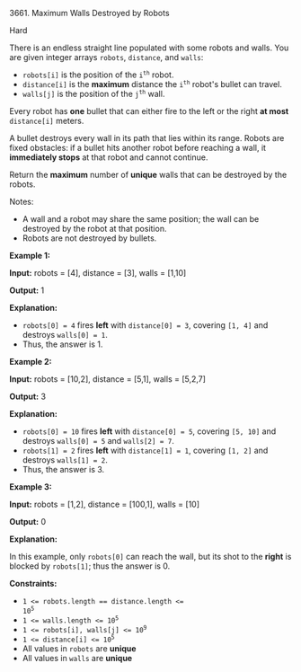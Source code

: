 3661\. Maximum Walls Destroyed by Robots

Hard

There is an endless straight line populated with some robots and walls. You are given integer arrays `robots`, `distance`, and `walls`:

*   `robots[i]` is the position of the <code>i<sup>th</sup></code> robot.
*   `distance[i]` is the **maximum** distance the <code>i<sup>th</sup></code> robot's bullet can travel.
*   `walls[j]` is the position of the <code>j<sup>th</sup></code> wall.

Every robot has **one** bullet that can either fire to the left or the right **at most** `distance[i]` meters.

A bullet destroys every wall in its path that lies within its range. Robots are fixed obstacles: if a bullet hits another robot before reaching a wall, it **immediately stops** at that robot and cannot continue.

Return the **maximum** number of **unique** walls that can be destroyed by the robots.

Notes:

*   A wall and a robot may share the same position; the wall can be destroyed by the robot at that position.
*   Robots are not destroyed by bullets.

**Example 1:**

**Input:** robots = [4], distance = [3], walls = [1,10]

**Output:** 1

**Explanation:**

*   `robots[0] = 4` fires **left** with `distance[0] = 3`, covering `[1, 4]` and destroys `walls[0] = 1`.
*   Thus, the answer is 1.

**Example 2:**

**Input:** robots = [10,2], distance = [5,1], walls = [5,2,7]

**Output:** 3

**Explanation:**

*   `robots[0] = 10` fires **left** with `distance[0] = 5`, covering `[5, 10]` and destroys `walls[0] = 5` and `walls[2] = 7`.
*   `robots[1] = 2` fires **left** with `distance[1] = 1`, covering `[1, 2]` and destroys `walls[1] = 2`.
*   Thus, the answer is 3.

**Example 3:**

**Input:** robots = [1,2], distance = [100,1], walls = [10]

**Output:** 0

**Explanation:**

In this example, only `robots[0]` can reach the wall, but its shot to the **right** is blocked by `robots[1]`; thus the answer is 0.

**Constraints:**

*   <code>1 <= robots.length == distance.length <= 10<sup>5</sup></code>
*   <code>1 <= walls.length <= 10<sup>5</sup></code>
*   <code>1 <= robots[i], walls[j] <= 10<sup>9</sup></code>
*   <code>1 <= distance[i] <= 10<sup>5</sup></code>
*   All values in `robots` are **unique**
*   All values in `walls` are **unique**